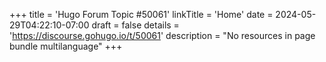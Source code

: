 +++
title = 'Hugo Forum Topic #50061'
linkTitle = 'Home'
date = 2024-05-29T04:22:10-07:00
draft = false
details = 'https://discourse.gohugo.io/t/50061'
description = "No resources in page bundle multilanguage"
+++
